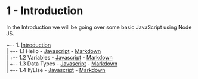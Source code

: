 # 1 - Introduction
In the Introduction we will be going over some basic JavaScript using Node JS.

  
+-- 1. [Introduction](https://github.com/codehesion/classes/tree/master/content/1-Introduction)  
|   +-- 1.1 Hello - [Javascript](https://github.com/codehesion/classes/blob/master/content/1-Introduction/hello.js) - [Markdown](https://github.com/codehesion/classes/blob/master/content/1-Introduction/hello.md)  
|   +-- 1.2 Variables - [Javascript](https://github.com/codehesion/classes/blob/master/content/1-Introduction/variables.js) - [Markdown](https://github.com/codehesion/classes/blob/master/content/1-Introduction/variables.md)  
|   +-- 1.3 Data Types - [Javascript](https://github.com/codehesion/classes/blob/master/content/1-Introduction/dataTypes.js) - [Markdown](https://github.com/codehesion/classes/blob/master/content/1-Introduction/dataTypes.md)  
|   +-- 1.4 If/Else - [Javascript](https://github.com/codehesion/classes/blob/master/content/1-Introduction/if.js) - [Markdown](https://github.com/codehesion/classes/blob/master/content/1-Introduction/if.md)  